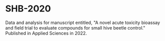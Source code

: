 # SHB-2020
Data and analysis for manuscript entitled, "A novel acute toxicity bioassay and field trial to evaluate compounds for small hive beetle control." Published in Applied Sciences in 2022.

